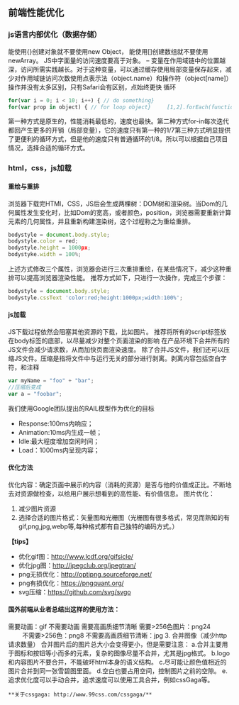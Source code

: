 ## 前端性能优化
### js语言内部优化（数据存储）
能使用{}创建对象就不要使用new Object，
能使用[]创建数组就不要使用newArray。
JS中字面量的访问速度要高于对象。 – 变量在作用域链中的位置越深，访问所需实践越长。对于这种变量，可以通过缓存使用局部变量保存起来，减少对作用域链访问次数使用点表示法（object.name）和操作符（object[name]）操作并没有太多区别，只有Safari会有区别，点始终更快
循环
```js
for(var i = 0; i < 10; i++) { // do something}   
for(var prop in object) { // for loop object}     [1,2].forEach(function(value, index, array) { // 基于函数的循环})
```  
第一种方式是原生的，性能消耗最低的，速度也最快。第二种方式for-in每次迭代都回产生更多的开销（局部变量），它的速度只有第一种的1/7第三种方式明显提供了更便利的循环方式，但是他的速度只有普通循环的1/8。所以可以根据自己项目情况，选择合适的循环方式。

### html，css，js加载
#### 重绘与重排
浏览器下载完HTMl，CSS，JS后会生成两棵树：DOM树和渲染树。当Dom的几何属性发生变化时，比如Dom的宽高，或者颜色，position，浏览器需要重新计算元素的几何属性，并且重新构建渲染树，这个过程称之为重绘重排。
```js
bodystyle = document.body.style;  
bodystyle.color = red;  
bodystyle.height = 1000px;  
bodystyke.width = 100%;
```  

上述方式修改三个属性，浏览器会进行三次重排重绘，在某些情况下，减少这种重排可以提高浏览器渲染性能。 推荐方式如下，只进行一次操作，完成三个步骤：
```js
bodystyle = document.body.style;  
bodystyle.cssText 'color:red;height:1000px;width:100%';
```  

#### js加载
JS下载过程依然会阻塞其他资源的下载，比如图片。
推荐将所有的script标签放在body标签的底部，以尽量减少对整个页面渲染的影响
在产品环境下合并所有的JS文件会减少请求数，从而加快页面渲染速度。 除了合并JS文件，我们还可以压缩JS文件。压缩是指将文件中与运行无关的部分进行剥离。剥离内容包括空白字符，和注释
```js
var myName = "foo" + "bar";   
//压缩后变成  
var a = "foobar";
```  

我们使用Google团队提出的RAIL模型作为优化的目标


- Response:100ms内响应；
- Animation:10ms内生成一帧；
- Idle:最大程度增加空闲时间；
- Load：1000ms内呈现内容；


#### 优化方法
优化内容：确定页面中展示的内容（消耗的资源）是否与他的价值成正比。不断地去对资源做检查，以给用户展示想看到的高性能、有价值信息。
图片优化：
1. 减少图片资源
2. 选择合适的图片格式：矢量图和光栅图（光栅图有很多格式，常见而熟知的有gif,png,jpg,webp等,每种格式都有自己独特的编码方式。）

**【tips】**
- 优化gif图：http://www.lcdf.org/gifsicle/
- 优化jpg图：http://jpegclub.org/jpegtran/
- png无损优化：http://optipng.sourceforge.net/
- png有损优化：https://pngquant.org/
- svg压缩：https://github.com/svg/svgo

#### 国外前端从业者总结出这样的使用方法：
需要动画：gif
不需要动画
  需要高画质细节清晰
    需要>256色图片：png24
　　   不需要>256色：png8
  不需要高画质细节清晰：jpg
3. 合并图像（减少http请求数量）
   合并图片后的图片总大小会变得更小，但是需要注意：
    a.合并主要用于图标和按钮等小而多的元素，复杂的图像尽量不合并，尤其是jpg格式。
    b.logo和内容图片不要合并，不能破坏html本身的语义结构。
    c.尽可能让颜色值相近的图片合并到同一张雪碧图里面。
    d.空白也要占用空间，控制图片之前的空隙。
    e.追求优化度可以手动合并，追求速度可以使用工具合并，例如cssGaga等。
    
    **关于cssgaga: http://www.99css.com/cssgaga/**
